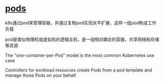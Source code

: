 # [pods](https://kubernetes.io/docs/concepts/workloads/pods/)

k8s通过pod来管理容器，并通过复制pod实现水平扩展，这样一组pod构成工作负载

pod是类似物理机或虚拟机的逻辑主机，是一组相对耦合的容器，共享网络和存储等资源

The "one-container-per-Pod" model is the most common Kubernetes use case

Controllers for workload resources create Pods from a pod template and manage those Pods on your behalf.
